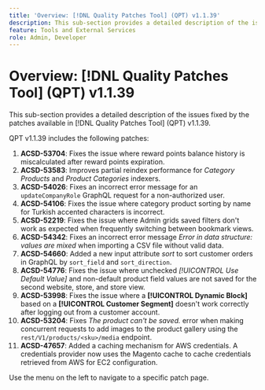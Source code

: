 ```yaml
---
title: 'Overview: [!DNL Quality Patches Tool] (QPT) v1.1.39'
description: This sub-section provides a detailed description of the issues fixed by the patches available in [!DNL Quality Patches Tool] (QPT) v1.1.39.
feature: Tools and External Services
role: Admin, Developer
---
```

# Overview: [!DNL Quality Patches Tool] (QPT) v1.1.39

This sub-section provides a detailed description of the issues fixed by the patches available in [!DNL Quality Patches Tool] (QPT) v1.1.39.

QPT v1.1.39 includes the following patches:

1. **ACSD-53704**: Fixes the issue where reward points balance history is miscalculated after reward points expiration.
1. **ACSD-53583**: Improves partial reindex performance for *Category Products* and *Product Categories* indexers.
1. **ACSD-54026**: Fixes an incorrect error message for an `updateCompanyRole` GraphQL request for a non-authorized user.
1. **ACSD-54106**: Fixes the issue where category product sorting by name for Turkish accented characters is incorrect.
1. **ACSD-52219**: Fixes the issue where Admin grids saved filters don't work as expected when frequently switching between bookmark views.
1. **ACSD-54342**: Fixes an incorrect error message *Error in data structure: values are mixed* when importing a CSV file without valid data.
1. **ACSD-54660**: Added a new input attribute *sort* to sort customer orders in GraphQL by `sort_field` and `sort_direction`.
1. **ACSD-54776**: Fixes the issue where unchecked *[!UICONTROL Use Default Value]* and non-default product field values are not saved for the second website, store, and store view.
1. **ACSD-53998**: Fixes the issue where a **[!UICONTROL Dynamic Block]** based on a **[!UICONTROL Customer Segment]** doesn't work correctly after logging out from a customer account.
1. **ACSD-53204**: Fixes *The product can't be saved.* error when making concurrent requests to add images to the product gallery using the `rest/V1/products/<sku>/media` endpoint.
1. **ACSD-47657**: Added a caching mechanism for AWS credentials. A credentials provider now uses the Magento cache to cache credentials retrieved from AWS for EC2 configuration.

Use the menu on the left to navigate to a specific patch page.
